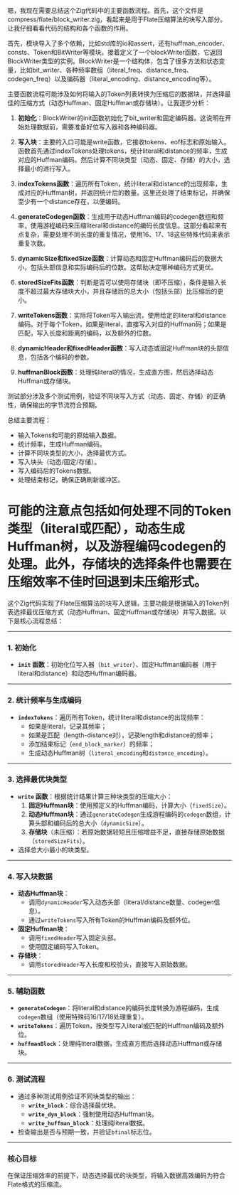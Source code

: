 嗯，我现在需要总结这个Zig代码中的主要函数流程。首先，这个文件是compress/flate/block_writer.zig，看起来是用于Flate压缩算法的块写入部分。让我仔细看看代码的结构和各个函数的作用。

首先，模块导入了多个依赖，比如std库的io和assert，还有huffman_encoder、consts、Token和BitWriter等模块。接着定义了一个blockWriter函数，它返回BlockWriter类型的实例。BlockWriter是一个结构体，包含了很多方法和状态变量，比如bit_writer、各种频率数组（literal_freq、distance_freq、codegen_freq）以及编码器（literal_encoding、distance_encoding等）。

主要函数流程可能涉及如何将输入的Token列表转换为压缩后的数据块，并选择最佳的压缩方式（动态Huffman、固定Huffman或存储块）。让我逐步分析：

1. **初始化**：BlockWriter的init函数初始化了bit_writer和固定编码器。这说明在开始处理数据前，需要准备好位写入器和各种编码器。

2. **写入块**：主要的入口可能是write函数，它接收tokens、eof标志和原始输入。函数首先通过indexTokens处理tokens，统计literal和distance的频率，生成对应的Huffman编码。然后计算不同块类型（动态、固定、存储）的大小，选择最小的进行写入。

3. **indexTokens函数**：遍历所有Token，统计literal和distance的出现频率，生成对应的Huffman树，并返回统计后的数量。这里还处理了结束标记，并确保至少有一个distance存在，以便编码。

4. **generateCodegen函数**：生成用于动态Huffman编码的codegen数组和频率，使用游程编码来压缩literal和distance的编码长度信息。这部分看起来有点复杂，需要处理不同长度的重复情况，使用16、17、18这些特殊代码来表示重复次数。

5. **dynamicSize和fixedSize函数**：计算动态和固定Huffman编码后的数据大小，包括头部信息和实际编码后的位数。这帮助决定哪种编码方式更优。

6. **storedSizeFits函数**：判断是否可以使用存储块（即不压缩），条件是输入长度不超过最大存储块大小，并且存储后的总大小（包括头部）比压缩后的更小。

7. **writeTokens函数**：实际将Token写入输出流，使用给定的literal和distance编码。对于每个Token，如果是literal，直接写入对应的Huffman码；如果是匹配，写入长度和距离的编码，以及额外的位数。

8. **dynamicHeader和fixedHeader函数**：写入动态或固定Huffman块的头部信息，包括各个编码的参数。

9. **huffmanBlock函数**：处理纯literal的情况，生成直方图，然后选择动态Huffman或存储块。

测试部分涉及多个测试用例，验证不同块写入方式（动态、固定、存储）的正确性，确保输出的字节流符合预期。

总结主要流程：

- 输入Tokens和可能的原始输入数据。
- 统计频率，生成Huffman编码。
- 计算不同块类型的大小，选择最优方式。
- 写入块头（动态/固定/存储）。
- 写入编码后的Tokens数据。
- 处理结束标记，确保正确刷新缓冲区。

可能的注意点包括如何处理不同的Token类型（literal或匹配），动态生成Huffman树，以及游程编码codegen的处理。此外，存储块的选择条件也需要在压缩效率不佳时回退到未压缩形式。
================================================
这个Zig代码实现了Flate压缩算法的块写入逻辑，主要功能是根据输入的Token列表选择最优压缩方式（动态Huffman、固定Huffman或存储块）并写入数据。以下是核心流程总结：

---

### **1. 初始化**
- **`init` 函数**：初始化位写入器（`bit_writer`）、固定Huffman编码器（用于literal和distance）和动态Huffman编码器。

---

### **2. 统计频率与生成编码**
- **`indexTokens`**：遍历所有Token，统计literal和distance的出现频率：
  - 如果是literal，记录其频率；
  - 如果是匹配（length-distance对），记录length和distance的频率；
  - 添加结束标记（`end_block_marker`）的频率；
  - 生成动态Huffman树（`literal_encoding`和`distance_encoding`）。

---

### **3. 选择最优块类型**
- **`write` 函数**：根据统计结果计算三种块类型的压缩大小：
  1. **固定Huffman块**：使用预定义的Huffman编码，计算大小（`fixedSize`）。
  2. **动态Huffman块**：通过`generateCodegen`生成游程编码的`codegen`数组，计算头部和编码后的总大小（`dynamicSize`）。
  3. **存储块**（未压缩）：若原始数据较短且压缩增益不足，直接存储原始数据（`storedSizeFits`）。
- 选择总大小最小的块类型。

---

### **4. 写入块数据**
- **动态Huffman块**：
  - 调用`dynamicHeader`写入动态头部（literal/distance数量、codegen信息）。
  - 通过`writeTokens`写入所有Token的Huffman编码及额外位。
- **固定Huffman块**：
  - 调用`fixedHeader`写入固定头部。
  - 使用固定编码写入Token。
- **存储块**：
  - 调用`storedHeader`写入长度和校验头，直接写入原始数据。

---

### **5. 辅助函数**
- **`generateCodegen`**：将literal和distance的编码长度转换为游程编码，生成`codegen`数组（使用特殊码16/17/18处理重复）。
- **`writeTokens`**：遍历Token，按类型写入literal或匹配的Huffman编码及额外位。
- **`huffmanBlock`**：处理纯literal数据，生成直方图后选择动态Huffman或存储块。

---

### **6. 测试流程**
- 通过多种测试用例验证不同块类型的输出：
  - **`write_block`**：综合选择最优块。
  - **`write_dyn_block`**：强制使用动态Huffman块。
  - **`write_huffman_block`**：处理纯literal数据。
- 检查输出是否与预期一致，并验证`bfinal`标志位。

---

### **核心目标**
在保证压缩效率的前提下，动态选择最优的块类型，将输入数据高效编码为符合Flate格式的压缩流。